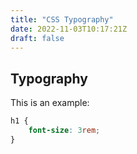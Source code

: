 ```yaml
---
title: "CSS Typography"
date: 2022-11-03T10:17:21Z
draft: false
---
```


## Typography

This is an example:

```css
h1 {
    font-size: 3rem;
}


